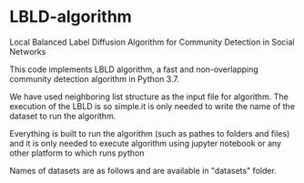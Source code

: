 # LBLD-algorithm
Local Balanced Label Diffusion Algorithm for Community Detection in Social Networks

This code implements LBLD algorithm, a fast and non-overlapping community detection algorithm in Python 3.7.

We have used neighboring list structure as the input file for algorithm. The execution of the LBLD is so simple.it is only needed to write the name of the dataset to run the algorithm.

Everything is built to run the algorithm (such as pathes to folders and files) and it is only needed to execute algorithm using jupyter notebook or any other platform to which runs python


Names of datasets are as follows and are available in "datasets" folder.

